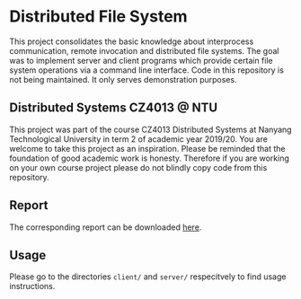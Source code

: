 # Distributed File System
This project consolidates the basic knowledge about interprocess communication, remote invocation and distributed file systems.
The goal was to implement server and client programs which provide certain file system operations via a command line interface.
Code in this repository is not being maintained.
It only serves demonstration purposes.

## Distributed Systems CZ4013 @ NTU
This project was part of the course CZ4013 Distributed Systems at Nanyang Technological University in term 2 of academic year 2019/20.
You are welcome to take this project as an inspiration.
Please be reminded that the foundation of good academic work is honesty.
Therefore if you are working on your own course project please do not blindly copy code from this repository.


## Report
The corresponding report can be downloaded [here](https://github.com/towadroid/cz4013_distFS/releases/latest/).

## Usage
Please go to the directories `client/` and `server/` respecitvely to find usage instructions.
